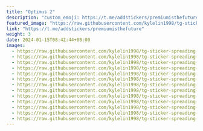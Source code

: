 ```yaml
---
title: "Optimus 2"
description: "custom_emoji: https://t.me/addstickers/premiumisthefuture"
featured_image: "https://raw.githubusercontent.com/kylelin1998/tg-sticker-spreading-worldwide-images/main/img/c5cdbb0a-95e3-48a0-99e5-53858234ff52.jpg"
link: "https://t.me/addstickers/premiumisthefuture"
weight: 3
date: 2024-01-15T08:42:44+08:00
images:
  - https://raw.githubusercontent.com/kylelin1998/tg-sticker-spreading-worldwide-images/main/img/c5cdbb0a-95e3-48a0-99e5-53858234ff52.jpg
  - https://raw.githubusercontent.com/kylelin1998/tg-sticker-spreading-worldwide-images/main/img/c2a7fa7f-6a21-4823-b69a-a0eaf857df94.jpg
  - https://raw.githubusercontent.com/kylelin1998/tg-sticker-spreading-worldwide-images/main/img/8bbdbc7a-3d22-44cb-ad5e-5ab093eda6e3.jpg
  - https://raw.githubusercontent.com/kylelin1998/tg-sticker-spreading-worldwide-images/main/img/2ccb9ee5-9eab-4fde-b46e-5cb4d976fc30.jpg
  - https://raw.githubusercontent.com/kylelin1998/tg-sticker-spreading-worldwide-images/main/img/aca8cc80-b7a9-4f8e-93df-e2f2dea5bcfc.jpg
  - https://raw.githubusercontent.com/kylelin1998/tg-sticker-spreading-worldwide-images/main/img/a4bbb270-4396-4947-b934-f1a32c60f775.jpg
  - https://raw.githubusercontent.com/kylelin1998/tg-sticker-spreading-worldwide-images/main/img/6c2e524d-e96f-4b0e-a797-35f2186d3280.jpg
  - https://raw.githubusercontent.com/kylelin1998/tg-sticker-spreading-worldwide-images/main/img/8daf6a34-7d25-4470-88ca-cd804051cf4a.jpg
  - https://raw.githubusercontent.com/kylelin1998/tg-sticker-spreading-worldwide-images/main/img/7ba1b362-fb29-4046-a223-2084d96ad5b4.jpg
  - https://raw.githubusercontent.com/kylelin1998/tg-sticker-spreading-worldwide-images/main/img/22c52ee7-1eb3-4c36-b55b-7142aada3470.jpg
  - https://raw.githubusercontent.com/kylelin1998/tg-sticker-spreading-worldwide-images/main/img/10ff4b41-b045-4ce3-8313-def5f47b9153.jpg
  - https://raw.githubusercontent.com/kylelin1998/tg-sticker-spreading-worldwide-images/main/img/407329b3-7f35-4906-96f0-569f4469ce57.jpg
  - https://raw.githubusercontent.com/kylelin1998/tg-sticker-spreading-worldwide-images/main/img/2deacf97-39c9-4ba0-9ae5-18cd89c18eee.jpg
---
```

